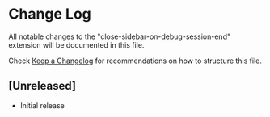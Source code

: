 # Change Log

All notable changes to the "close-sidebar-on-debug-session-end" extension will be documented in this file.

Check [Keep a Changelog](http://keepachangelog.com/) for recommendations on how to structure this file.

## [Unreleased]

- Initial release